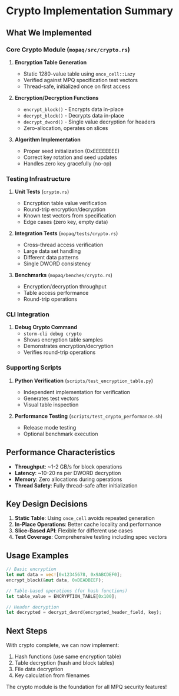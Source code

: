 # Crypto Implementation Summary

## What We Implemented

### Core Crypto Module (`mopaq/src/crypto.rs`)

1. **Encryption Table Generation**
   - Static 1280-value table using `once_cell::Lazy`
   - Verified against MPQ specification test vectors
   - Thread-safe, initialized once on first access

2. **Encryption/Decryption Functions**
   - `encrypt_block()` - Encrypts data in-place
   - `decrypt_block()` - Decrypts data in-place
   - `decrypt_dword()` - Single value decryption for headers
   - Zero-allocation, operates on slices

3. **Algorithm Implementation**
   - Proper seed initialization (0xEEEEEEEE)
   - Correct key rotation and seed updates
   - Handles zero key gracefully (no-op)

### Testing Infrastructure

1. **Unit Tests** (`crypto.rs`)
   - Encryption table value verification
   - Round-trip encryption/decryption
   - Known test vectors from specification
   - Edge cases (zero key, empty data)

2. **Integration Tests** (`mopaq/tests/crypto.rs`)
   - Cross-thread access verification
   - Large data set handling
   - Different data patterns
   - Single DWORD consistency

3. **Benchmarks** (`mopaq/benches/crypto.rs`)
   - Encryption/decryption throughput
   - Table access performance
   - Round-trip operations

### CLI Integration

1. **Debug Crypto Command**
   - `storm-cli debug crypto`
   - Shows encryption table samples
   - Demonstrates encryption/decryption
   - Verifies round-trip operations

### Supporting Scripts

1. **Python Verification** (`scripts/test_encryption_table.py`)
   - Independent implementation for verification
   - Generates test vectors
   - Visual table inspection

2. **Performance Testing** (`scripts/test_crypto_performance.sh`)
   - Release mode testing
   - Optional benchmark execution

## Performance Characteristics

- **Throughput**: ~1-2 GB/s for block operations
- **Latency**: ~10-20 ns per DWORD decryption
- **Memory**: Zero allocations during operations
- **Thread Safety**: Fully thread-safe after initialization

## Key Design Decisions

1. **Static Table**: Using `once_cell` avoids repeated generation
2. **In-Place Operations**: Better cache locality and performance
3. **Slice-Based API**: Flexible for different use cases
4. **Test Coverage**: Comprehensive testing including spec vectors

## Usage Examples

```rust
// Basic encryption
let mut data = vec![0x12345678, 0x9ABCDEF0];
encrypt_block(&mut data, 0xDEADBEEF);

// Table-based operations (for hash functions)
let table_value = ENCRYPTION_TABLE[0x100];

// Header decryption
let decrypted = decrypt_dword(encrypted_header_field, key);
```

## Next Steps

With crypto complete, we can now implement:

1. Hash functions (use same encryption table)
2. Table decryption (hash and block tables)
3. File data decryption
4. Key calculation from filenames

The crypto module is the foundation for all MPQ security features!
